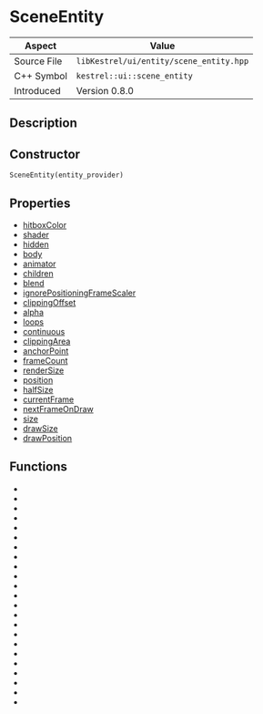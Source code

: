 # SceneEntity
| Aspect | Value |
| --- | --- |
| Source File | `libKestrel/ui/entity/scene_entity.hpp` |
| C++ Symbol | `kestrel::ui::scene_entity` |
| Introduced | Version 0.8.0 |
## Description
## Constructor
```
SceneEntity(entity_provider)
```
## Properties

 - [hitboxColor](hitboxColor.md)
 - [shader](shader.md)
 - [hidden](hidden.md)
 - [body](body.md)
 - [animator](animator.md)
 - [children](children.md)
 - [blend](blend.md)
 - [ignorePositioningFrameScaler](ignorePositioningFrameScaler.md)
 - [clippingOffset](clippingOffset.md)
 - [alpha](alpha.md)
 - [loops](loops.md)
 - [continuous](continuous.md)
 - [clippingArea](clippingArea.md)
 - [anchorPoint](anchorPoint.md)
 - [frameCount](frameCount.md)
 - [renderSize](renderSize.md)
 - [position](position.md)
 - [halfSize](halfSize.md)
 - [currentFrame](currentFrame.md)
 - [nextFrameOnDraw](nextFrameOnDraw.md)
 - [size](size.md)
 - [drawSize](drawSize.md)
 - [drawPosition](drawPosition.md)

## Functions

 - [](sendEvent.md)
 - [](onMouseRelease.md)
 - [](onMouseDown.md)
 - [](bindShaderAttachment2.md)
 - [](draw.md)
 - [](layout.md)
 - [](onAnimationFinish.md)
 - [](onMouseExit.md)
 - [](bindShaderAttachment3.md)
 - [](onAnimationStart.md)
 - [](bindShaderAttachment4.md)
 - [](nextFrame.md)
 - [](configureAnimation.md)
 - [](removeChildEntity.md)
 - [](onLayout.md)
 - [](setupHitbox.md)
 - [](hitTest.md)
 - [](onMouseDrag.md)
 - [](onMouseEnter.md)
 - [](eachChild.md)
 - [](addChildEntity.md)
 - [](bindShaderAttachment.md)
 - [](setSprite.md)

